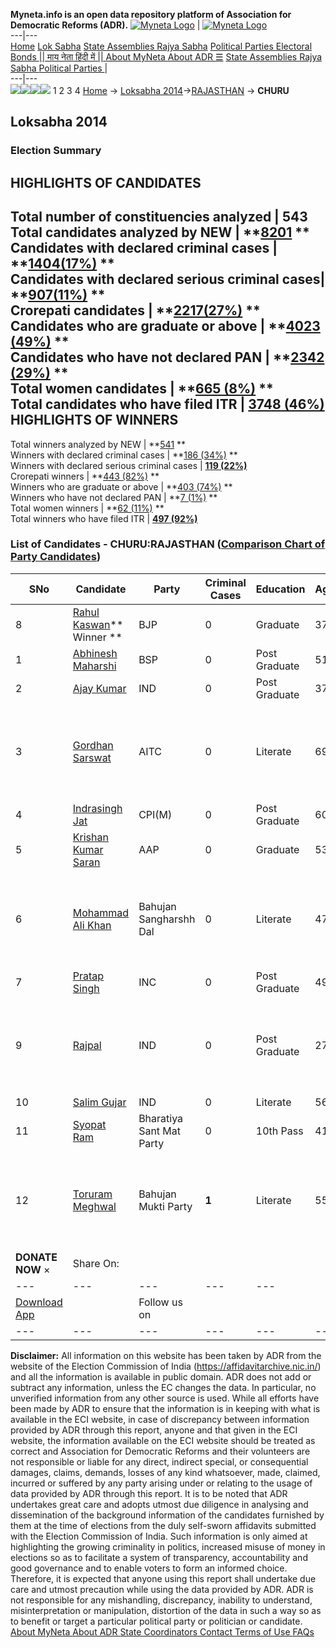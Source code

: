 **Myneta.info is an open data repository platform of Association for Democratic Reforms (ADR).**
[![Myneta Logo](https://www.myneta.info/lib/img/myneta-logo.png)](https://www.myneta.info/) | [![Myneta Logo](https://www.myneta.info/lib/img/adr-logo.png)](https://adrindia.org)  
---|---  
[Home](https://www.myneta.info/) [Lok Sabha](https://www.myneta.info/#ls "Lok Sabha") [ State Assemblies ](https://www.myneta.info/#sa "State Assemblies") [Rajya Sabha](https://www.myneta.info/#rs "Rajya Sabha") [Political Parties ](https://www.myneta.info/party "Political Parties") [ Electoral Bonds ](https://www.myneta.info/electoral_bonds "Electoral Bonds") [ || माय नेता हिंदी में || ](https://translate.google.co.in/translate?prev=hp&hl=en&js=y&u=www.myneta.info&sl=en&tl=hi&history_state0=) [ About MyNeta ](https://adrindia.org/content/about-myneta) [ About ADR ](https://adrindia.org/about-adr/who-we-are) [☰](javascript:void\(0\))
[ State Assemblies ](https://www.myneta.info/#sa "State Assemblies") [ Rajya Sabha ](https://www.myneta.info/#rs "Rajya Sabha") [ Political Parties ](https://www.myneta.info/party "Political Parties")
|   
---|---  
![](https://www.myneta.info/lib/img/banner/banner-1.png)![](https://www.myneta.info/lib/img/banner/banner-2.png)![](https://www.myneta.info/lib/img/banner/banner-3.png)![](https://www.myneta.info/lib/img/banner/banner-4.png)
1  2  3  4 
[Home](https://www.myneta.info/) → [Loksabha 2014](https://www.myneta.info/ls2014/)→[RAJASTHAN](https://www.myneta.info/ls2014/index.php?action=show_constituencies&state_id=20) → **CHURU**
### 
## Loksabha 2014
###  Election Summary 
HIGHLIGHTS OF CANDIDATES  
---  
Total number of constituencies analyzed |  543   
Total candidates analyzed by NEW | **[8201](https://www.myneta.info/ls2014/index.php?action=summary&subAction=candidates_analyzed&sort=candidate#summary) **  
Candidates with declared criminal cases | **[1404(17%)](https://www.myneta.info/ls2014/index.php?action=summary&subAction=crime&sort=candidate#summary) **  
Candidates with declared serious criminal cases| **[907(11%)](https://www.myneta.info/ls2014/index.php?action=summary&subAction=serious_crime&sort=candidate#summary) **  
Crorepati candidates | **[2217(27%)](https://www.myneta.info/ls2014/index.php?action=summary&subAction=crorepati&sort=candidate#summary) **  
Candidates who are graduate or above | **[4023 (49%)](https://www.myneta.info/ls2014/index.php?action=summary&subAction=education&sort=candidate#summary) **  
Candidates who have not declared PAN | **[2342 (29%)](https://www.myneta.info/ls2014/index.php?action=summary&subAction=without_pan&sort=candidate#summary) **  
Total women candidates | **[665 (8%)](https://www.myneta.info/ls2014/index.php?action=summary&subAction=women_candidate&sort=candidate#summary) **  
Total candidates who have filed ITR | [**3748 (46%)**](https://www.myneta.info/ls2014/index.php?action=summary&subAction=filed_itr&sort=candidate#summary)  
HIGHLIGHTS OF WINNERS  
---  
Total winners analyzed by NEW | **[541](https://www.myneta.info/ls2014/index.php?action=summary&subAction=winner_analyzed&sort=candidate#summary) **  
Winners with declared criminal cases | **[186 (34%)](https://www.myneta.info/ls2014/index.php?action=summary&subAction=winner_crime&sort=candidate#summary) **  
Winners with declared serious criminal cases | **[119 (22%)](https://www.myneta.info/ls2014/index.php?action=summary&subAction=winner_serious_crime&sort=candidate#summary)**  
Crorepati winners | **[443 (82%)](https://www.myneta.info/ls2014/index.php?action=summary&subAction=winner_crorepati&sort=candidate#summary) **  
Winners who are graduate or above | **[403 (74%)](https://www.myneta.info/ls2014/index.php?action=summary&subAction=winner_education&sort=candidate#summary) **  
Winners who have not declared PAN | **[7 (1%)](https://www.myneta.info/ls2014/index.php?action=summary&subAction=winner_without_pan&sort=candidate#summary) **  
Total women winners | **[62 (11%)](https://www.myneta.info/ls2014/index.php?action=summary&subAction=winner_women&sort=candidate#summary) **  
Total winners who have filed ITR | [**497 (92%)**](https://www.myneta.info/ls2014/index.php?action=summary&subAction=winner_filed_itr&sort=candidate#summary)  
### List of Candidates - CHURU:RAJASTHAN ([Comparison Chart of Party Candidates](https://www.myneta.info/ls2014/comparisonchart.php?constituency_id=393))
SNo | Candidate| Party| Criminal Cases| Education| Age| Total Assets| Liabilities  
---|---|---|---|---|---|---|---  
8  | [Rahul Kaswan](https://www.myneta.info/ls2014/candidate.php?candidate_id=2312)** Winner ** | BJP | 0 | Graduate| 37 | Rs 2,57,21,266 ~ 2 Crore+ | Rs 53,86,104 ~ 53 Lacs+  
1  | [Abhinesh Maharshi](https://www.myneta.info/ls2014/candidate.php?candidate_id=2316) | BSP | 0 | Post Graduate| 51 | Rs 3,82,38,575 ~ 3 Crore+ | Rs 41,30,000 ~ 41 Lacs+  
2  | [Ajay Kumar](https://www.myneta.info/ls2014/candidate.php?candidate_id=2320) | IND | 0 | Post Graduate| 37 | Rs 49,26,438 ~ 49 Lacs+ | Rs 0 ~   
3  | [Gordhan Sarswat](https://www.myneta.info/ls2014/candidate.php?candidate_id=2324) | AITC | 0 | Literate| 69 | ![](https://myneta.info/image_v2.php?myneta_folder=ls2014&candidate_id=2324&col=ta) | ![](https://myneta.info/image_v2.php?myneta_folder=ls2014&candidate_id=2324&col=lia)  
4  | [Indrasingh Jat](https://www.myneta.info/ls2014/candidate.php?candidate_id=2315) | CPI(M) | 0 | Post Graduate| 60 | Rs 85,43,953 ~ 85 Lacs+ | Rs 0 ~   
5  | [Krishan Kumar Saran](https://www.myneta.info/ls2014/candidate.php?candidate_id=2313) | AAP | 0 | Graduate| 53 | Rs 2,02,95,507 ~ 2 Crore+ | Rs 39,00,000 ~ 39 Lacs+  
6  | [Mohammad Ali Khan](https://www.myneta.info/ls2014/candidate.php?candidate_id=2323) | Bahujan Sangharshh Dal | 0 | Literate| 47 | ![](https://myneta.info/image_v2.php?myneta_folder=ls2014&candidate_id=2323&col=ta) | ![](https://myneta.info/image_v2.php?myneta_folder=ls2014&candidate_id=2323&col=lia)  
7  | [Pratap Singh](https://www.myneta.info/ls2014/candidate.php?candidate_id=2319) | INC | 0 | Post Graduate| 49 | Rs 1,22,82,074 ~ 1 Crore+ | Rs 12,41,053 ~ 12 Lacs+  
9  | [Rajpal](https://www.myneta.info/ls2014/candidate.php?candidate_id=2321) | IND | 0 | Post Graduate| 27 | ![](https://myneta.info/image_v2.php?myneta_folder=ls2014&candidate_id=2321&col=ta) | ![](https://myneta.info/image_v2.php?myneta_folder=ls2014&candidate_id=2321&col=lia)  
10  | [Salim Gujar](https://www.myneta.info/ls2014/candidate.php?candidate_id=2322) | IND | 0 | Literate| 56 | Rs 2,01,000 ~ 2 Lacs+ | Rs 0 ~   
11  | [Syopat Ram](https://www.myneta.info/ls2014/candidate.php?candidate_id=2318) | Bharatiya Sant Mat Party | 0 | 10th Pass| 41 | Rs 2,02,400 ~ 2 Lacs+ | Rs 0 ~   
12  | [Toruram Meghwal](https://www.myneta.info/ls2014/candidate.php?candidate_id=2317) | Bahujan Mukti Party | **1** | Literate| 55 | ![](https://myneta.info/image_v2.php?myneta_folder=ls2014&candidate_id=2317&col=ta) | ![](https://myneta.info/image_v2.php?myneta_folder=ls2014&candidate_id=2317&col=lia)  
|  **DONATE NOW** × |  Share On:  | [](https://api.whatsapp.com/send?text=https%3A%2F%2Fmyneta.info%2Fpunjab2022%2Findex.php%3Faction%3Dshow_constituencies%26state_id%3D19) | [](https://www.facebook.com/sharer/sharer.php?u=https%3A%2F%2Fmyneta.info%2Fpunjab2022%2Findex.php%3Faction%3Dshow_constituencies%26state_id%3D19) | [](https://twitter.com/share?url=https%3A%2F%2Fmyneta.info%2Fpunjab2022%2Findex.php%3Faction%3Dshow_constituencies%26state_id%3D19)  
---|---|---|---|---  
| [ Download App ](https://play.google.com/store/apps/details?id=com.webrosoft.myneta1&pcampaignid=pcampaignidMKT-Other-global-all-co-prtnr-py-PartBadge-Mar2515-1) | [](https://play.google.com/store/apps/details?id=com.webrosoft.myneta1&pcampaignid=pcampaignidMKT-Other-global-all-co-prtnr-py-PartBadge-Mar2515-1) |  Follow us on  | [](https://www.facebook.com/adrindia.org/) | [](https://twitter.com/adrspeaks) | [](https://groups.google.com/g/national-election-watch?hl=en&pli=1) | [](https://www.instagram.com/adrspeaks/) | [](https://www.youtube.com/user/adrspeaks) | [](https://sharechat.com/profile/adrspeaks)  
---|---|---|---|---|---|---|---|---  
**Disclaimer:** All information on this website has been taken by ADR from the website of the Election Commission of India (https://affidavitarchive.nic.in/) and all the information is available in public domain. ADR does not add or subtract any information, unless the EC changes the data. In particular, no unverified information from any other source is used. While all efforts have been made by ADR to ensure that the information is in keeping with what is available in the ECI website, in case of discrepancy between information provided by ADR through this report, anyone and that given in the ECI website, the information available on the ECI website should be treated as correct and Association for Democratic Reforms and their volunteers are not responsible or liable for any direct, indirect special, or consequential damages, claims, demands, losses of any kind whatsoever, made, claimed, incurred or suffered by any party arising under or relating to the usage of data provided by ADR through this report. It is to be noted that ADR undertakes great care and adopts utmost due diligence in analysing and dissemination of the background information of the candidates furnished by them at the time of elections from the duly self-sworn affidavits submitted with the Election Commission of India. Such information is only aimed at highlighting the growing criminality in politics, increased misuse of money in elections so as to facilitate a system of transparency, accountability and good governance and to enable voters to form an informed choice. Therefore, it is expected that anyone using this report shall undertake due care and utmost precaution while using the data provided by ADR. ADR is not responsible for any mishandling, discrepancy, inability to understand, misinterpretation or manipulation, distortion of the data in such a way so as to benefit or target a particular political party or politician or candidate. 
[ About MyNeta ](https://adrindia.org/content/about-myneta) [ About ADR ](https://adrindia.org/about-adr/who-we-are) [ State Coordinators ](https://adrindia.org/about-adr/state-coordinators) [ Contact ](https://adrindia.org/contact-us) [ Terms of Use ](https://adrindia.org/content/adr-terms-use) [ FAQs ](https://adrindia.org/content/faqs)
